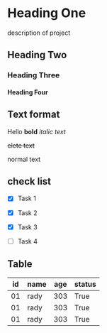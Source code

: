 # Heading One
description of project
## Heading Two
### Heading Three
#### Heading Four

## Text format
Hello **bold**
*italic text*

~~elete text~~

normal text

## check list
- [x] Task 1

- [x] Task 2

- [x] Task 3

- [ ] Task 4

## Table
| id | name | age | status |
|----| ---- | ----| -------|
| 01 | rady |  303|    True|
| 01 | rady |  303|    True|
| 01 | rady |  303|    True|





